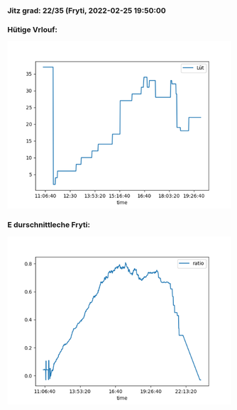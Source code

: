 ### Jitz grad: 22/35 (Fryti, 2022-02-25 19:50:00

### Hütige Vrlouf:
![Graph](Today.png)

### E durschnittleche Fryti:
![Graph](Fryti.png)